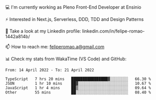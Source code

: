 💻 I'm currently working as Pleno Front-End Developer at Ensinio

⚡ Interested in Next.js, Serverless, DDD, TDD and Design Patterns

👥 Take a look at my LinkedIn profile: linkedin.com/in/felipe-romao-1442a814b/

📫 How to reach me: feliperomao.a@gmail.com

📊 Check my stats from WakaTime (VS Code) and GitHub:

<!--START_SECTION:waka-->

```text
From: 14 April 2022 - To: 21 April 2022

TypeScript   7 hrs 20 mins   ████████████████▓░░░░░░░░   66.30 %
JSON         1 hr 10 mins    ██▓░░░░░░░░░░░░░░░░░░░░░░   10.67 %
JavaScript   1 hr 4 mins     ██▒░░░░░░░░░░░░░░░░░░░░░░   09.64 %
Other        55 mins         ██░░░░░░░░░░░░░░░░░░░░░░░   08.40 %
```

<!--END_SECTION:waka-->
